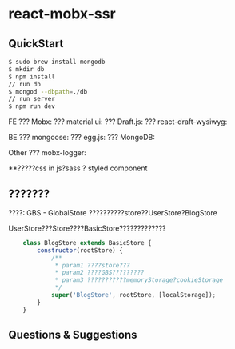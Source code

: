 # react-mobx-ssr

## QuickStart

```bash
$ sudo brew install mongodb
$ mkdir db
$ npm install
// run db
$ mongod --dbpath=./db
// run server
$ npm run dev
```

FE
??? Mobx:                   [](https://mobx.js.org/)
??? material ui:            [](https://material-ui-next.com)
??? Draft.js:               [](https://draftjs.org/docs/)
??? react-draft-wysiwyg:    [](https://jpuri.github.io/react-draft-wysiwyg/#/docs)

BE
??? mongoose:               [](http://mongoosejs.com/docs/guide.html)
??? egg.js:                 [](http://eggjs.org/zh-cn/intro/)
??? MongoDB:                [](https://docs.mongodb.com/)

Other
??? mobx-logger:            [](https://github.com/winterbe/mobx-logger)

**?????css in js?sass ? styled component

## ???????
????: GBS - GlobalStore
??????????store??UserStore?BlogStore

UserStore???Store????BasicStore?????????????
``` javaScript
    class BlogStore extends BasicStore {
        constructor(rootStore) {
            /**
             * param1 ????store???
             * param2 ????GBS?????????
             * param3 ???????????memoryStorage?cookieStorage
             */
            super('BlogStore', rootStore, [localStorage]);
        }
    }
```


## Questions & Suggestions
